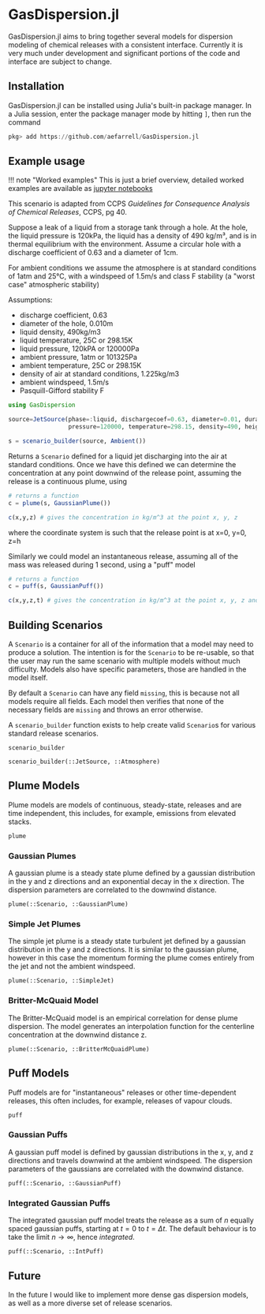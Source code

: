 # GasDispersion.jl

GasDispersion.jl aims to bring together several models for dispersion modeling
of chemical releases with a consistent interface. Currently it is very much
under development and significant portions of the code and interface are subject
to change.

## Installation

GasDispersion.jl can be installed using Julia's built-in package manager. In a
Julia session, enter the package manager mode by hitting `]`, then run the
command

```julia
pkg> add https://github.com/aefarrell/GasDispersion.jl
```


## Example usage

!!! note "Worked examples"
    This is just a brief overview, detailed worked examples are available as [jupyter notebooks](https://nbviewer.org/github/aefarrell/GasDispersion.jl/tree/main/examples/)

This scenario is adapted from CCPS *Guidelines for Consequence Analysis of
Chemical Releases*, CCPS, pg 40.

Suppose a leak of a liquid from a storage tank through a hole. At the hole, the
liquid pressure is 120kPa, the liquid has a density of 490 kg/m³, and is in
thermal equilibrium with the environment. Assume a circular hole with a
discharge coefficient of 0.63 and a diameter of 1cm.

For ambient conditions we assume the atmosphere is at standard conditions of
1atm and 25°C, with a windspeed of 1.5m/s and class F stability (a "worst case"
atmospheric stability)

Assumptions:
+ discharge coefficient, 0.63
+ diameter of the hole, 0.010m
+ liquid density, 490kg/m3
+ liquid temperature, 25C or 298.15K
+ liquid pressure, 120kPA or 120000Pa
+ ambient pressure, 1atm or 101325Pa
+ ambient temperature, 25C or 298.15K
+ density of air at standard conditions, 1.225kg/m3
+ ambient windspeed, 1.5m/s
+ Pasquill-Gifford stability F

```julia
using GasDispersion

source=JetSource(phase=:liquid, dischargecoef=0.63, diameter=0.01, duration=1,
                 pressure=120000, temperature=298.15, density=490, height=1)

s = scenario_builder(source, Ambient())
```

Returns a `Scenario` defined for a liquid jet discharging into the air at
standard conditions. Once we have this defined we can determine the
concentration at any point downwind of the release point, assuming the release
is a continuous plume, using

```julia
# returns a function
c = plume(s, GaussianPlume())

c(x,y,z) # gives the concentration in kg/m^3 at the point x, y, z
```

where the coordinate system is such that the release point is at x=0, y=0, z=h

Similarly we could model an instantaneous release, assuming all of the mass was
released during 1 second, using a "puff" model
```julia
# returns a function
c = puff(s, GaussianPuff())

c(x,y,z,t) # gives the concentration in kg/m^3 at the point x, y, z and time t
```



## Building Scenarios

A `Scenario` is a container for all of the information that a model may need to
produce a solution. The intention is for the `Scenario` to be re-usable, so that
the user may run the same scenario with multiple models without much difficulty.
Models also have specific parameters, those are handled in the model itself.

By default a `Scenario` can have any field `missing`, this is because not all
models require all fields. Each model then verifies that none of the necessary
fields are `missing` and throws an error otherwise.

A `scenario_builder` function exists to help create valid `Scenario`s for
various standard release scenarios.
```@docs
scenario_builder

scenario_builder(::JetSource, ::Atmosphere)
```


## Plume Models

Plume models are models of continuous, steady-state, releases and are time
independent, this includes, for example, emissions from elevated stacks.

```@docs
plume
```

### Gaussian Plumes

A gaussian plume is a steady state plume defined by a gaussian distribution in
the y and z directions and an exponential decay in the x direction. The
dispersion parameters are correlated to the downwind distance.

```@docs
plume(::Scenario, ::GaussianPlume)
```

### Simple Jet Plumes

The simple jet plume is a steady state turbulent jet defined by a gaussian
distribution in the y and z directions. It is similar to the gaussian plume,
however in this case the momentum forming the plume comes entirely from the jet
and not the ambient windspeed.

```@docs
plume(::Scenario, ::SimpleJet)
```

### Britter-McQuaid Model

The Britter-McQuaid model is an empirical correlation for dense plume
dispersion. The model generates an interpolation function for the centerline
concentration at the downwind distance z.


```@docs
plume(::Scenario, ::BritterMcQuaidPlume)
```


## Puff Models

Puff models are for "instantaneous" releases or other time-dependent releases,
this often includes, for example, releases of vapour clouds.

```@docs
puff
```

### Gaussian Puffs

A gaussian puff model is defined by gaussian distributions in the x, y, and z
directions and travels downwind at the ambient windspeed. The dispersion
parameters of the gaussians are correlated with the downwind distance.

```@docs
puff(::Scenario, ::GaussianPuff)
```

### Integrated Gaussian Puffs

The integrated gaussian puff model treats the release as a sum of $n$
equally spaced gaussian puffs, starting at $t = 0$ to $t = \Delta t$. The
default behaviour is to take the limit $n \to \infty$, hence *integrated*.

```@docs
puff(::Scenario, ::IntPuff)
```

## Future

In the future I would like to implement more dense gas dispersion models, as
well as a more diverse set of release scenarios.
